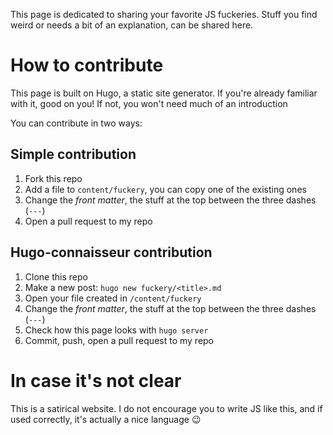 This page is dedicated to sharing your favorite JS fuckeries. Stuff you find weird or needs a bit of an explanation, can be shared here.

# How to contribute

This page is built on Hugo, a static site generator. If you're already familiar with it, good on you! If not, you won't need much of an introduction

You can contribute in two ways:

## Simple contribution

1. Fork this repo
2. Add a file to `content/fuckery`, you can copy one of the existing ones
3. Change the *front matter*, the stuff at the top between the three dashes (`---`)
4. Open a pull request to my repo

## Hugo-connaisseur contribution

1. Clone this repo
2. Make a new post: `hugo new fuckery/<title>.md`
3. Open your file created in `/content/fuckery`
4. Change the *front matter*, the stuff at the top between the three dashes (`---`)
5. Check how this page looks with `hugo server`
6. Commit, push, open a pull request to my repo

# In case it's not clear

This is a satirical website. I do not encourage you to write JS like this, and if used correctly, it's actually a nice language 😉
